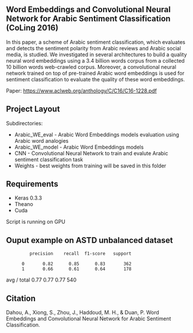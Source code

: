 Word Embeddings and Convolutional Neural Network for Arabic Sentiment Classification (CoLing 2016)
--------------

In this paper, a scheme of Arabic sentiment classification, which evaluates and detects the sentiment polarity from Arabic
reviews and Arabic social media, is studied.  We investigated in several architectures to build a quality neural word embeddings using a 3.4 billion words corpus from a collected 10 billion words web-crawled corpus.   Moreover,  a convolutional neural network trained on top of pre-trained Arabic word embeddings is used for sentiment classification to evaluate the quality of these word embeddings.

Paper: https://www.aclweb.org/anthology/C/C16/C16-1228.pdf

Project Layout
--------------

Subdirectories:

- Arabic_WE_eval - Arabic Word Embeddings models evaluation using Arabic word analogies
- Arabic_WE_model - Arabic Word Embeddings models
- CNN - Convolutional Neural Network to train and evalute Arabic sentiment classification task
- Weights - best weights from training will be saved in this folder


Requirements
--------------
- Keras 0.3.3
- Theano
- Cuda

Script is running on GPU


Ouput example on ASTD unbalanced dataset
--------------

             precision    recall  f1-score   support

          0       0.82      0.85      0.83       362
          1       0.66      0.61      0.64       178
avg / total       0.77      0.77      0.77       540


Citation
------------------
Dahou, A., Xiong, S., Zhou, J., Haddoud, M. H., & Duan, P. Word Embeddings and Convolutional Neural Network for Arabic Sentiment Classification.

